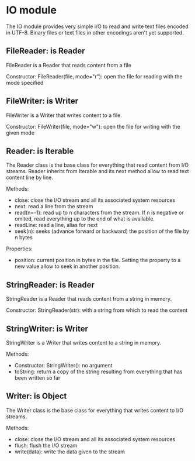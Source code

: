 # IO module
The IO module provides very simple i/O to read and write text files encoded in UTF-8.
Binary files or text files in other encodings aren't yet supported.

## FileReader: is Reader
FileReader is a Reader that reads content from a file

Constructor: FileReader(file, mode="r"): open the file for reading with the mode specified

## FileWriter: is Writer
FileWriter is a Writer that writes content to a file.

Constructor: FileWriter(file, mode="w"): open the file for writing with the given mode

## Reader: is Iterable
The Reader class is the base class for everything that read content from I/O streams.
Reader inherits from Iterable and its next method allow to read text content line by line.

Methods:

- close: close the I/O stream and all its associated system resources
- next: read a line from the stream
- read(n=-1): read up to n characters from the stream. If n is negative or omited, read everything up to the end of what is available.
- readLine: read a line, alias for next
- seek(n): seeks (advance forward or backward) the position of the file by n bytes

Properties:

- position: current position in bytes in the file. Setting the property to a new value allow to seek in another position.

## StringReader: is Reader
StringReader is a Reader that reads content from a string in memory.

Constructor: StringReader(str): with a string from which to read the content

## StringWriter: is Writer
StringWriter is a Writer that writes content to a string in memory.

Methods:

- Constructor: StringWriter(): no argument
- toString: return a copy of the string resulting from everything that has been written so far

## Writer: is Object
The Writer class is the base class for everything that writes content to I/O streams.

Methods:

- close: close the I/O stream and all its associated system resources
- flush: flush the I/O stream
- write(data): write the data given to the stream

